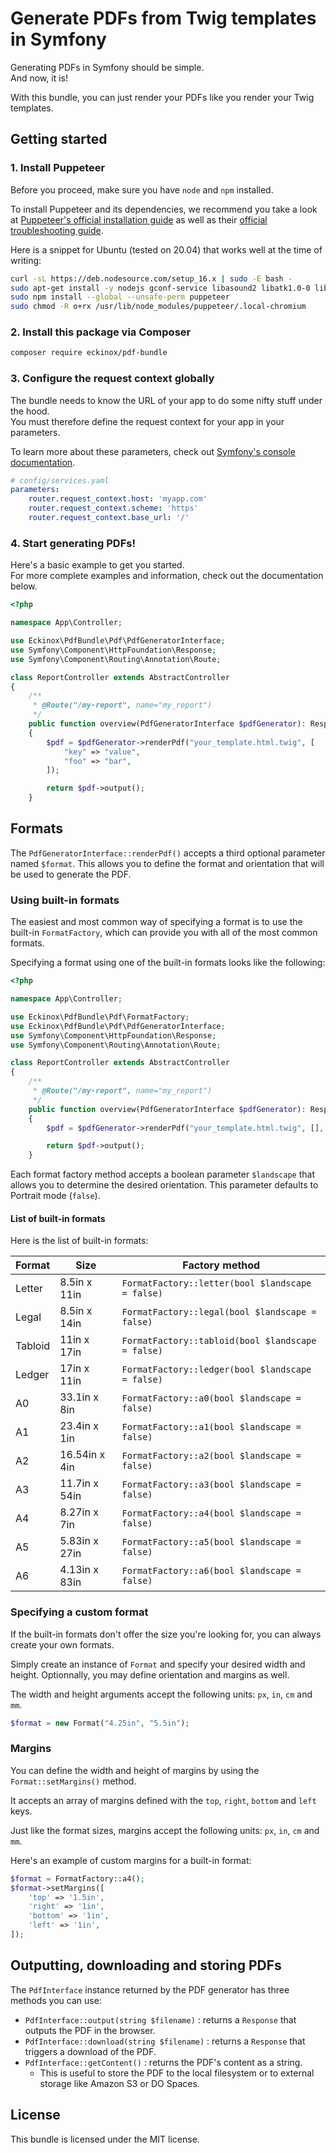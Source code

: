 # Generate PDFs from Twig templates in Symfony

Generating PDFs in Symfony should be simple.  
And now, it is!

With this bundle, you can just render your PDFs like you render your Twig templates.


## Getting started

### 1. Install Puppeteer
Before you proceed, make sure you have `node` and `npm` installed.

To install Puppeteer and its dependencies, we recommend you take a look at 
[Puppeteer's official installation guide](https://developers.google.com/web/tools/puppeteer/get-started) 
as well as their [official troubleshooting guide](https://github.com/puppeteer/puppeteer/blob/main/docs/troubleshooting.md).

Here is a snippet for Ubuntu (tested on 20.04) that works well at the time of writing:

```bash
curl -sL https://deb.nodesource.com/setup_16.x | sudo -E bash -
sudo apt-get install -y nodejs gconf-service libasound2 libatk1.0-0 libc6 libcairo2 libcups2 libdbus-1-3 libexpat1 libfontconfig1 libgcc1 libgconf-2-4 libgdk-pixbuf2.0-0 libglib2.0-0 libgtk-3-0 libnspr4 libpango-1.0-0 libpangocairo-1.0-0 libstdc++6 libx11-6 libx11-xcb1 libxcb1 libxcomposite1 libxcursor1 libxdamage1 libxext6 libxfixes3 libxi6 libxrandr2 libxrender1 libxss1 libxtst6 ca-certificates fonts-liberation libappindicator1 libnss3 lsb-release xdg-utils wget libappindicator3-1 libatk-bridge2.0-0 libgbm1
sudo npm install --global --unsafe-perm puppeteer
sudo chmod -R o+rx /usr/lib/node_modules/puppeteer/.local-chromium
```


### 2. Install this package via Composer

```bash
composer require eckinox/pdf-bundle
```


### 3. Configure the request context globally

The bundle needs to know the URL of your app to do some nifty stuff under the hood.  
You must therefore define the request context for your app in your parameters.

To learn more about these parameters, check out [Symfony's console documentation](https://symfony.com/doc/4.1/console/request_context.html#configuring-the-request-context-globally).

```yaml
# config/services.yaml
parameters:
    router.request_context.host: 'myapp.com'
    router.request_context.scheme: 'https'
    router.request_context.base_url: '/'
```


### 4. Start generating PDFs!

Here's a basic example to get you started.  
For more complete examples and information, check out the documentation below.

```php
<?php

namespace App\Controller;

use Eckinox\PdfBundle\Pdf\PdfGeneratorInterface;
use Symfony\Component\HttpFoundation\Response;
use Symfony\Component\Routing\Annotation\Route;

class ReportController extends AbstractController
{
    /**
     * @Route("/my-report", name="my_report")
     */
    public function overview(PdfGeneratorInterface $pdfGenerator): Response
    {
        $pdf = $pdfGenerator->renderPdf("your_template.html.twig", [
            "key" => "value",
            "foo" => "bar",
        ]);

        return $pdf->output();
    }
```


## Formats

The `PdfGeneratorInterface::renderPdf()` accepts a third optional parameter named `$format`.
This allows you to define the format and orientation that will be used to generate the PDF.

### Using built-in formats

The easiest and most common way of specifying a format is to use the built-in `FormatFactory`,
which can provide you with all of the most common formats. 

Specifying a format using one of the built-in formats looks like the following:
```php
<?php

namespace App\Controller;

use Eckinox\PdfBundle\Pdf\FormatFactory;
use Eckinox\PdfBundle\Pdf\PdfGeneratorInterface;
use Symfony\Component\HttpFoundation\Response;
use Symfony\Component\Routing\Annotation\Route;

class ReportController extends AbstractController
{
    /**
     * @Route("/my-report", name="my_report")
     */
    public function overview(PdfGeneratorInterface $pdfGenerator): Response
    {
        $pdf = $pdfGenerator->renderPdf("your_template.html.twig", [], FormatFactory::a4());

        return $pdf->output();
    }
```

Each format factory method accepts a boolean parameter `$landscape` that allows you to determine the 
desired orientation. This parameter defaults to Portrait mode (`false`).

#### List of built-in formats

Here is the list of built-in formats:

| Format  | Size          | Factory method                                    |
| ------- | ------------- | ------------------------------------------------- |
| Letter  | 8.5in x 11in  | `FormatFactory::letter(bool $landscape = false)`  |
| Legal   | 8.5in x 14in  | `FormatFactory::legal(bool $landscape = false)`   |
| Tabloid | 11in x 17in   | `FormatFactory::tabloid(bool $landscape = false)` |
| Ledger  | 17in x 11in   | `FormatFactory::ledger(bool $landscape = false)`  |
| A0      | 33.1in x 8in  | `FormatFactory::a0(bool $landscape = false)`      |
| A1      | 23.4in x 1in  | `FormatFactory::a1(bool $landscape = false)`      |
| A2      | 16.54in x 4in | `FormatFactory::a2(bool $landscape = false)`      |
| A3      | 11.7in x 54in | `FormatFactory::a3(bool $landscape = false)`      |
| A4      | 8.27in x 7in  | `FormatFactory::a4(bool $landscape = false)`      |
| A5      | 5.83in x 27in | `FormatFactory::a5(bool $landscape = false)`      |
| A6      | 4.13in x 83in | `FormatFactory::a6(bool $landscape = false)`      |


### Specifying a custom format

If the built-in formats don't offer the size you're looking for, you can always create your
own formats.

Simply create an instance of `Format` and specify your desired width and height. Optionnally,
you may define orientation and margins as well.

The width and height arguments accept the following units: `px`, `in`, `cm` and `mm`.

```php
$format = new Format("4.25in", "5.5in");
```


### Margins

You can define the width and height of margins by using the `Format::setMargins()` method.

It accepts an array of margins defined with the `top`, `right`, `bottom` and `left` keys.

Just like the format sizes, margins accept the following units: `px`, `in`, `cm` and `mm`.

Here's an example of custom margins for a built-in format:

```php
$format = FormatFactory::a4();
$format->setMargins([
    'top' => '1.5in',
    'right' => '1in',
    'bottom' => '1in',
    'left' => '1in',
]);
```


## Outputting, downloading and storing PDFs

The `PdfInterface` instance returned by the PDF generator has three methods you can use:

- `PdfInterface::output(string $filename)` : returns a `Response` that outputs the PDF in the browser.
- `PdfInterface::download(string $filename)` : returns a `Response` that triggers a download of the PDF.
- `PdfInterface::getContent()` : returns the PDF's content as a string. 
  - This is useful to store the PDF to the local filesystem or to external storage like Amazon S3 or DO Spaces.


## License

This bundle is licensed under the MIT license.
